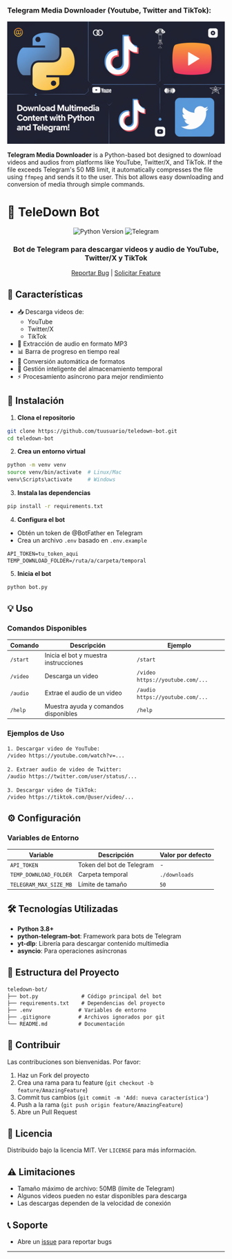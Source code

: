 ### Telegram Media Downloader (Youtube, Twitter and TikTok):

![Telegram Media Downloader Cover](images/Twitter_Youtube_TikTok_Telegram.webp)

**Telegram Media Downloader** is a Python-based bot designed to download videos and audios from platforms like YouTube, Twitter/X, and TikTok. If the file exceeds Telegram's 50 MB limit, it automatically compresses the file using `ffmpeg` and sends it to the user. This bot allows easy downloading and conversion of media through simple commands.

# 🎥 TeleDown Bot

<div align="center">

![Python Version](https://img.shields.io/badge/python-3.8%2B-blue)
![Telegram](https://img.shields.io/badge/Telegram-Bot-0088cc)

<h3>Bot de Telegram para descargar videos y audio de YouTube, Twitter/X y TikTok</h3>

[Reportar Bug](../../issues) |
[Solicitar Feature](../../issues)

</div>

## 📱 Características

- 📥 Descarga videos de:
  - YouTube
  - Twitter/X
  - TikTok
- 🎵 Extracción de audio en formato MP3
- 📊 Barra de progreso en tiempo real
- 🔄 Conversión automática de formatos
- 💾 Gestión inteligente del almacenamiento temporal
- ⚡ Procesamiento asíncrono para mejor rendimiento

## 🚀 Instalación

1. **Clona el repositorio**
```bash
git clone https://github.com/tuusuario/teledown-bot.git
cd teledown-bot
```

2. **Crea un entorno virtual**
```bash
python -m venv venv
source venv/bin/activate  # Linux/Mac
venv\Scripts\activate     # Windows
```

3. **Instala las dependencias**
```bash
pip install -r requirements.txt
```

4. **Configura el bot**
- Obtén un token de @BotFather en Telegram
- Crea un archivo `.env` basado en `.env.example`
```env
API_TOKEN=tu_token_aqui
TEMP_DOWNLOAD_FOLDER=/ruta/a/carpeta/temporal
```

5. **Inicia el bot**
```bash
python bot.py
```

## 💡 Uso

### Comandos Disponibles

| Comando | Descripción | Ejemplo |
|---------|-------------|---------|
| `/start` | Inicia el bot y muestra instrucciones | `/start` |
| `/video` | Descarga un video | `/video https://youtube.com/...` |
| `/audio` | Extrae el audio de un video | `/audio https://youtube.com/...` |
| `/help` | Muestra ayuda y comandos disponibles | `/help` |

### Ejemplos de Uso

```plaintext
1. Descargar video de YouTube:
/video https://youtube.com/watch?v=...

2. Extraer audio de video de Twitter:
/audio https://twitter.com/user/status/...

3. Descargar video de TikTok:
/video https://tiktok.com/@user/video/...
```

## ⚙️ Configuración

### Variables de Entorno

| Variable | Descripción | Valor por defecto |
|----------|-------------|-------------------|
| `API_TOKEN` | Token del bot de Telegram | - |
| `TEMP_DOWNLOAD_FOLDER` | Carpeta temporal | `./downloads` |
| `TELEGRAM_MAX_SIZE_MB` | Límite de tamaño | `50` |

## 🛠️ Tecnologías Utilizadas

- **Python 3.8+**
- **python-telegram-bot**: Framework para bots de Telegram
- **yt-dlp**: Librería para descargar contenido multimedia
- **asyncio**: Para operaciones asíncronas

## 📂 Estructura del Proyecto

```
teledown-bot/
├── bot.py              # Código principal del bot
├── requirements.txt    # Dependencias del proyecto
├── .env               # Variables de entorno
├── .gitignore         # Archivos ignorados por git
└── README.md          # Documentación
```

## 🤝 Contribuir

Las contribuciones son bienvenidas. Por favor:

1. Haz un Fork del proyecto
2. Crea una rama para tu feature (`git checkout -b feature/AmazingFeature`)
3. Commit tus cambios (`git commit -m 'Add: nueva característica'`)
4. Push a la rama (`git push origin feature/AmazingFeature`)
5. Abre un Pull Request

## 📝 Licencia

Distribuido bajo la licencia MIT. Ver `LICENSE` para más información.

## ⚠️ Limitaciones

- Tamaño máximo de archivo: 50MB (límite de Telegram)
- Algunos videos pueden no estar disponibles para descarga
- Las descargas dependen de la velocidad de conexión

## 📞 Soporte

- Abre un [issue](../../issues) para reportar bugs

---
